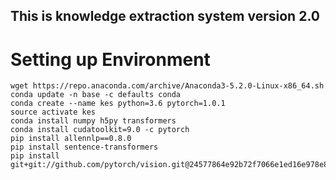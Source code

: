 ## This is knowledge extraction system version 2.0


# Setting up Environment
```
wget https://repo.anaconda.com/archive/Anaconda3-5.2.0-Linux-x86_64.sh
conda update -n base -c defaults conda
conda create --name kes python=3.6 pytorch=1.0.1
source activate kes
conda install numpy h5py transformers
conda install cudatoolkit=9.0 -c pytorch
pip install allennlp==0.8.0
pip install sentence-transformers
pip install git+git://github.com/pytorch/vision.git@24577864e92b72f7066e1ed16e978e873e19d13d
```